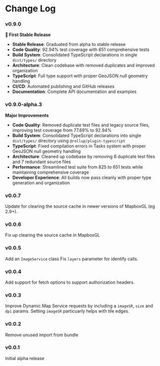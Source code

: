 Change Log
==========

### v0.9.0 
**🎉 First Stable Release**
- **Stable Release**: Graduated from alpha to stable release
- **Code Quality**: 92.94% test coverage with 651 comprehensive tests
- **Build System**: Consolidated TypeScript declarations in single `dist/types/` directory
- **Architecture**: Clean codebase with removed duplicates and improved organization
- **TypeScript**: Full type support with proper GeoJSON null geometry handling
- **CI/CD**: Automated publishing and GitHub releases
- **Documentation**: Complete API documentation and examples

### v0.9.0-alpha.3
**Major Improvements**
- **Code Quality**: Removed duplicate test files and legacy source files, improving test coverage from 77.69% to 92.94%
- **Build System**: Consolidated TypeScript declarations into single `dist/types/` directory using `@rollup/plugin-typescript`
- **TypeScript**: Fixed compilation errors in Tasks system with proper GeoJSON null geometry handling
- **Architecture**: Cleaned up codebase by removing 6 duplicate test files and 7 redundant source files
- **Performance**: Streamlined test suite from 825 to 651 tests while maintaining comprehensive coverage
- **Developer Experience**: All builds now pass cleanly with proper type generation and organization

### v0.0.7
Update for clearing the source cache in newer versions of MapboxGL (eg 2.9+). 

### v0.0.6
Fix up clearing the source cache in MapboxGL

### v0.0.5
Add an `ImageService` class
Fix `layers` parameter for identify calls.

### v0.0.4
Add support for fetch options to support authorization headers.

### v0.0.3
Improve Dynamic Map Service requests by including a `imageSR`, `size` and `dpi` params. Setting `imageSR` particuarly helps with tile edges.

### v0.0.2
Remove unused import from bundle

### v0.0.1
Initial alpha release